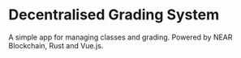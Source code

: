 # Decentralised Grading System
A simple app for managing classes and grading. Powered by NEAR Blockchain, Rust and Vue.js.
